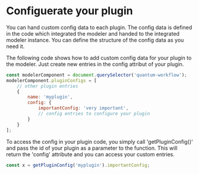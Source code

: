# Configuerate your plugin
You can hand custom config data to each plugin. The config data is defined in the code which integrated the modeler and handed to the integrated modeler instance. You can define the structure of the config data as you need it.

The following code shows how to add custom config data for your plugin to the modeler. Just create new entries in the config attribut of your plugin. 
```javascript
const modelerComponent = document.querySelector('quantum-workflow');
modelerComponent.pluginConfigs = [
    // other plugin entries
    {
        name: 'myplugin',
        config: {
            importantConfig: 'very important',
            // config entries to configure your plugin
        }
    }
];
```

To access the config in your plugin code, you simply call 'getPluginConfig()' and pass the id of your plugin as a parameter to the function. This will return the 'config' attribute and you can access your custom entries.
```javascript
const x = getPluginConfig('myplugin').importantConfig;
```